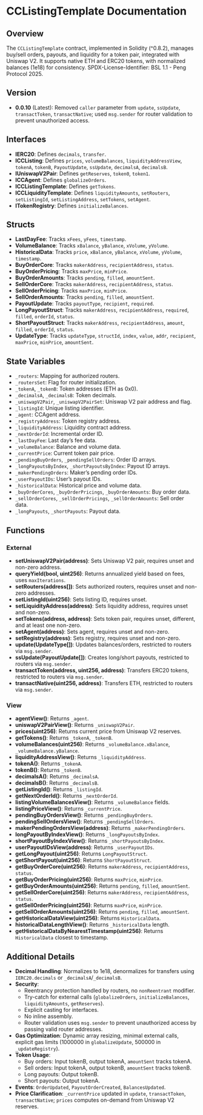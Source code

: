 # CCListingTemplate Documentation

## Overview
The `CCListingTemplate` contract, implemented in Solidity (^0.8.2), manages buy/sell orders, payouts, and liquidity for a token pair, integrated with Uniswap V2. It supports native ETH and ERC20 tokens, with normalized balances (1e18) for consistency. SPDX-License-Identifier: BSL 1.1 - Peng Protocol 2025.

## Version
- **0.0.10** (Latest): Removed `caller` parameter from `update`, `ssUpdate`, `transactToken`, `transactNative`; used `msg.sender` for router validation to prevent unauthorized access.

## Interfaces
- **IERC20**: Defines `decimals`, `transfer`.
- **ICCListing**: Defines `prices`, `volumeBalances`, `liquidityAddressView`, `tokenA`, `tokenB`, `PayoutUpdate`, `ssUpdate`, `decimalsA`, `decimalsB`.
- **IUniswapV2Pair**: Defines `getReserves`, `token0`, `token1`.
- **ICCAgent**: Defines `globalizeOrders`.
- **ICCListingTemplate**: Defines `getTokens`.
- **ICCLiquidityTemplate**: Defines `liquidityAmounts`, `setRouters`, `setListingId`, `setListingAddress`, `setTokens`, `setAgent`.
- **ITokenRegistry**: Defines `initializeBalances`.

## Structs
- **LastDayFee**: Tracks `xFees`, `yFees`, `timestamp`.
- **VolumeBalance**: Tracks `xBalance`, `yBalance`, `xVolume`, `yVolume`.
- **HistoricalData**: Tracks `price`, `xBalance`, `yBalance`, `xVolume`, `yVolume`, `timestamp`.
- **BuyOrderCore**: Tracks `makerAddress`, `recipientAddress`, `status`.
- **BuyOrderPricing**: Tracks `maxPrice`, `minPrice`.
- **BuyOrderAmounts**: Tracks `pending`, `filled`, `amountSent`.
- **SellOrderCore**: Tracks `makerAddress`, `recipientAddress`, `status`.
- **SellOrderPricing**: Tracks `maxPrice`, `minPrice`.
- **SellOrderAmounts**: Tracks `pending`, `filled`, `amountSent`.
- **PayoutUpdate**: Tracks `payoutType`, `recipient`, `required`.
- **LongPayoutStruct**: Tracks `makerAddress`, `recipientAddress`, `required`, `filled`, `orderId`, `status`.
- **ShortPayoutStruct**: Tracks `makerAddress`, `recipientAddress`, `amount`, `filled`, `orderId`, `status`.
- **UpdateType**: Tracks `updateType`, `structId`, `index`, `value`, `addr`, `recipient`, `maxPrice`, `minPrice`, `amountSent`.

## State Variables
- `_routers`: Mapping for authorized routers.
- `_routersSet`: Flag for router initialization.
- `_tokenA`, `_tokenB`: Token addresses (ETH as 0x0).
- `_decimalsA`, `_decimalsB`: Token decimals.
- `_uniswapV2Pair`, `_uniswapV2PairSet`: Uniswap V2 pair address and flag.
- `_listingId`: Unique listing identifier.
- `_agent`: CCAgent address.
- `_registryAddress`: Token registry address.
- `_liquidityAddress`: Liquidity contract address.
- `_nextOrderId`: Incremental order ID.
- `_lastDayFee`: Last day’s fee data.
- `_volumeBalance`: Balance and volume data.
- `_currentPrice`: Current token pair price.
- `_pendingBuyOrders`, `_pendingSellOrders`: Order ID arrays.
- `_longPayoutsByIndex`, `_shortPayoutsByIndex`: Payout ID arrays.
- `_makerPendingOrders`: Maker’s pending order IDs.
- `_userPayoutIDs`: User’s payout IDs.
- `_historicalData`: Historical price and volume data.
- `_buyOrderCores`, `_buyOrderPricings`, `_buyOrderAmounts`: Buy order data.
- `_sellOrderCores`, `_sellOrderPricings`, `_sellOrderAmounts`: Sell order data.
- `_longPayouts`, `_shortPayouts`: Payout data.

## Functions
### External
- **setUniswapV2Pair(address)**: Sets Uniswap V2 pair, requires unset and non-zero address.
- **queryYield(bool, uint256)**: Returns annualized yield based on fees, uses `maxIterations`.
- **setRouters(address[])**: Sets authorized routers, requires unset and non-zero addresses.
- **setListingId(uint256)**: Sets listing ID, requires unset.
- **setLiquidityAddress(address)**: Sets liquidity address, requires unset and non-zero.
- **setTokens(address, address)**: Sets token pair, requires unset, different, and at least one non-zero.
- **setAgent(address)**: Sets agent, requires unset and non-zero.
- **setRegistry(address)**: Sets registry, requires unset and non-zero.
- **update(UpdateType[])**: Updates balances/orders, restricted to routers via `msg.sender`.
- **ssUpdate(PayoutUpdate[])**: Creates long/short payouts, restricted to routers via `msg.sender`.
- **transactToken(address, uint256, address)**: Transfers ERC20 tokens, restricted to routers via `msg.sender`.
- **transactNative(uint256, address)**: Transfers ETH, restricted to routers via `msg.sender`.

### View
- **agentView()**: Returns `_agent`.
- **uniswapV2PairView()**: Returns `_uniswapV2Pair`.
- **prices(uint256)**: Returns current price from Uniswap V2 reserves.
- **getTokens()**: Returns `_tokenA`, `_tokenB`.
- **volumeBalances(uint256)**: Returns `_volumeBalance.xBalance`, `_volumeBalance.yBalance`.
- **liquidityAddressView()**: Returns `_liquidityAddress`.
- **tokenA()**: Returns `_tokenA`.
- **tokenB()**: Returns `_tokenB`.
- **decimalsA()**: Returns `_decimalsA`.
- **decimalsB()**: Returns `_decimalsB`.
- **getListingId()**: Returns `_listingId`.
- **getNextOrderId()**: Returns `_nextOrderId`.
- **listingVolumeBalancesView()**: Returns `_volumeBalance` fields.
- **listingPriceView()**: Returns `_currentPrice`.
- **pendingBuyOrdersView()**: Returns `_pendingBuyOrders`.
- **pendingSellOrdersView()**: Returns `_pendingSellOrders`.
- **makerPendingOrdersView(address)**: Returns `_makerPendingOrders`.
- **longPayoutByIndexView()**: Returns `_longPayoutsByIndex`.
- **shortPayoutByIndexView()**: Returns `_shortPayoutsByIndex`.
- **userPayoutIDsView(address)**: Returns `_userPayoutIDs`.
- **getLongPayout(uint256)**: Returns `LongPayoutStruct`.
- **getShortPayout(uint256)**: Returns `ShortPayoutStruct`.
- **getBuyOrderCore(uint256)**: Returns `makerAddress`, `recipientAddress`, `status`.
- **getBuyOrderPricing(uint256)**: Returns `maxPrice`, `minPrice`.
- **getBuyOrderAmounts(uint256)**: Returns `pending`, `filled`, `amountSent`.
- **getSellOrderCore(uint256)**: Returns `makerAddress`, `recipientAddress`, `status`.
- **getSellOrderPricing(uint256)**: Returns `maxPrice`, `minPrice`.
- **getSellOrderAmounts(uint256)**: Returns `pending`, `filled`, `amountSent`.
- **getHistoricalDataView(uint256)**: Returns `HistoricalData`.
- **historicalDataLengthView()**: Returns `_historicalData` length.
- **getHistoricalDataByNearestTimestamp(uint256)**: Returns `HistoricalData` closest to timestamp.

## Additional Details
- **Decimal Handling**: Normalizes to 1e18, denormalizes for transfers using `IERC20.decimals` or `_decimalsA`/`_decimalsB`.
- **Security**: 
  - Reentrancy protection handled by routers, no `nonReentrant` modifier.
  - Try-catch for external calls (`globalizeOrders`, `initializeBalances`, `liquidityAmounts`, `getReserves`).
  - Explicit casting for interfaces.
  - No inline assembly.
  - Router validation uses `msg.sender` to prevent unauthorized access by passing valid router addresses.
- **Gas Optimization**: Dynamic array resizing, minimal external calls, explicit gas limits (1000000 in `globalizeUpdate`, 500000 in `_updateRegistry`).
- **Token Usage**:
  - Buy orders: Input tokenB, output tokenA, `amountSent` tracks tokenA.
  - Sell orders: Input tokenA, output tokenB, `amountSent` tracks tokenB.
  - Long payouts: Output tokenB.
  - Short payouts: Output tokenA.
- **Events**: `OrderUpdated`, `PayoutOrderCreated`, `BalancesUpdated`.
- **Price Clarification**: `_currentPrice` updated in `update`, `transactToken`, `transactNative`; `prices` computes on-demand from Uniswap V2 reserves.
